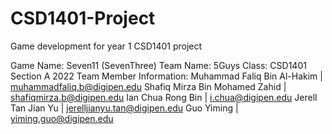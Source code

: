 # CSD1401-Project
Game development for year 1 CSD1401 project 

Game Name: Seven11 (SevenThree)
Team Name: 5Guys
Class: CSD1401 Section A 2022
Team Member Information:
Muhammad Faliq Bin Al-Hakim     |   muhammadfaliq.b@digipen.edu
Shafiq Mirza Bin Mohamed Zahid  |   shafiqmirza.b@digipen.edu
Ian Chua Rong Bin               |   i.chua@digipen.edu
Jerell Tan Jian Yu              |   jerelljianyu.tan@digipen.edu
Guo Yiming                      |   yiming.guo@digipen.edu
